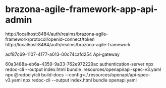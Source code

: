 # brazona-agile-framework-app-api-admin

http://localhost:8484/auth/realms/brazona-agile-framework/protocol/openid-connect/token
http://localhost:8484/auth/realms/brazona-agile-framework


acf87c69-1107-4177-a013-00c74cafd254
Api-gateway 

60a3488a-eb6a-4359-9a33-762e972229ac
authentication-server
npx redoc-cli --output index.html bundle .resources/openapi/api-spec-v3.yaml
npx @redocly/cli build-docs --config=./.resources/openapi/api-spec-v3.yaml
npx redoc-cli --output index.html bundle openapi.yaml